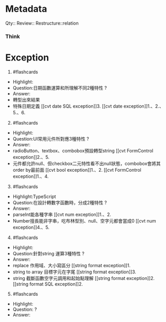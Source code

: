 # Metadata
Qty::
Review::
Restructure::relation

### Think

# Exception


1. #flashcards 
- Highlight:
- Question:日期函數運算和所理解不同2種特性
?
- Answer:
- 轉型出來結果
- 特殊日期定義
	[[cvt date SQL exception]]3.
	[[cvt date exception]]1.、2.、5.、6.

2. #flashcards 
- Highlight:
- Question:UI常用元件所對應3種特性
?
- Answer:
- radioButton、textbox、combobox預設轉型string
	[[cvt FormControl exception]]2.、5.
- 元件都允許null、但checkbox二元特性看不出null狀態，combobox會將其order by最前面
	[[cvt bool exception]]1.、2.
	[[cvt FormControl exception]]1.、4.

3. #flashcards 
- Highlight:TypeScript
- Question:在設計轉數字函數時，分成2種特性
?
- Answer:
- parseInt能各種字串
	[[cvt num exception]]1.、2.
- Number擅長能非字串，吃布林型別、null、空字元都會當成0
	[[cvt num exception]]4.、5.

4. #flashcards 
- Highlight:
- Question:針對string 運算3種特性
?
- Answer:
- replace 作用域、大小寫區分
	[[string format exception]]1.
- string to array 目標字元在字尾
	[[string format exception]]3.
- string 截斷函數空字元調用和起始點理解
	[[string format exception]]2.
	[[string format SQL exception]]2.

5. #flashcards 
- Highlight:
- Question:
?
- Answer: